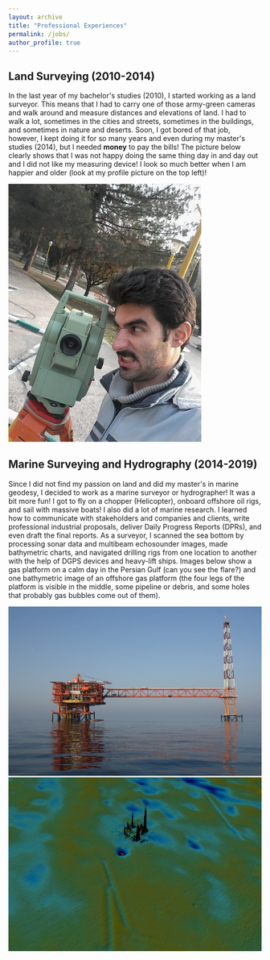 ```yaml
---
layout: archive
title: "Professional Experiences"
permalink: /jobs/
author_profile: true
---
```


## Land Surveying (2010-2014)

In the last year of my bachelor's studies (2010), I started working as a land surveyor. This means that I had to carry one of those army-green cameras and walk around and measure distances and elevations of land. I had to walk a lot, sometimes in the cities and streets, sometimes in the buildings, and sometimes in nature and deserts. Soon, I got bored of that job, however, I kept doing it for so many years and even during my master's studies (2014), but I needed **money** to pay the bills! The picture below clearly shows that I was not happy doing the same thing day in and day out and I did not like my measuring device! I look so much better when I am happier and older (look at my profile picture on the top left)!

![surveying](/images/Surveying.jpg)

## Marine Surveying and Hydrography (2014-2019)

Since I did not find my passion on land and did my master's in marine geodesy, I decided to work as a marine surveyor or hydrographer! It was a bit more fun! I got to fly on a chopper (Helicopter), onboard offshore oil rigs, and sail with massive boats! I also did a lot of marine research. I learned how to communicate with stakeholders and companies and clients, write professional industrial proposals, deliver Daily Progress Reports (DPRs), and even draft the final reports. As a surveyor, I scanned the sea bottom by processing sonar data and multibeam echosounder images, made bathymetric charts, and navigated drilling rigs from one location to another with the help of DGPS devices and heavy-lift ships. Images below show a gas platform on a calm day in the Persian Gulf (can you see the flare?) and one bathymetric image of an offshore gas platform (the four legs of the platform is visible in the middle, some pipeline or debris, and some holes that probably gas bubbles come out of them).

![surveying](/images/Rig.JPG)
![bathy](/images/Bathy.jpg)

